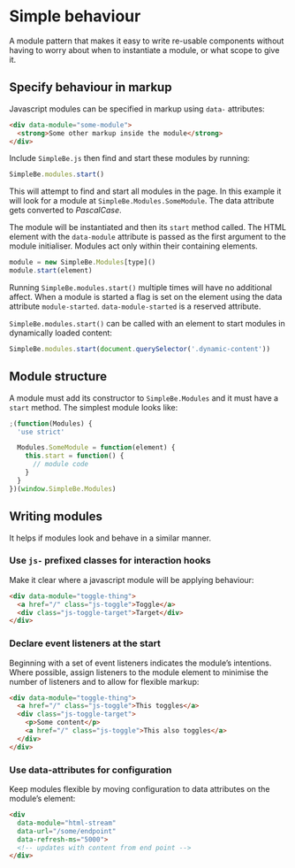 # Simple behaviour

A module pattern that makes it easy to write re-usable components without having to worry about when to instantiate a module, or what scope to give it.

## Specify behaviour in markup

Javascript modules can be specified in markup using `data-` attributes:

```html
<div data-module="some-module">
  <strong>Some other markup inside the module</strong>
</div>
```

Include `SimpleBe.js` then find and start these modules by running:

```javascript
SimpleBe.modules.start()
```

This will attempt to find and start all modules in the page. In this example it will look for a module at `SimpleBe.Modules.SomeModule`. The data attribute gets converted to _PascalCase_.

The module will be instantiated and then its `start` method called. The HTML element with the `data-module` attribute is passed as the first argument to the module initialiser. Modules act only within their containing elements.

```javascript
module = new SimpleBe.Modules[type]()
module.start(element)
```

Running `SimpleBe.modules.start()` multiple times will have no additional affect. When a module is started a flag is set on the element using the data attribute `module-started`. `data-module-started` is a reserved attribute.

`SimpleBe.modules.start()` can be called with an element to start modules in dynamically loaded content:

```javascript
SimpleBe.modules.start(document.querySelector('.dynamic-content'))
```

## Module structure

A module must add its constructor to `SimpleBe.Modules` and it must have a `start` method.
The simplest module looks like:

```javascript
;(function(Modules) {
  'use strict'

  Modules.SomeModule = function(element) {
    this.start = function() {
      // module code
    }
  }
})(window.SimpleBe.Modules)
```

## Writing modules

It helps if modules look and behave in a similar manner.

### Use `js-` prefixed classes for interaction hooks

Make it clear where a javascript module will be applying behaviour:

```html
<div data-module="toggle-thing">
  <a href="/" class="js-toggle">Toggle</a>
  <div class="js-toggle-target">Target</div>
</div>
```

### Declare event listeners at the start

Beginning with a set of event listeners indicates the module’s intentions. Where possible, assign listeners to the module element to minimise the number of listeners and to allow for flexible markup:

```html
<div data-module="toggle-thing">
  <a href="/" class="js-toggle">This toggles</a>
  <div class="js-toggle-target">
    <p>Some content</p>
    <a href="/" class="js-toggle">This also toggles</a>
  </div>
</div>
```

### Use data-attributes for configuration

Keep modules flexible by moving configuration to data attributes on the module’s element:

```html
<div
  data-module="html-stream"
  data-url="/some/endpoint"
  data-refresh-ms="5000">
  <!-- updates with content from end point -->
</div>
```
